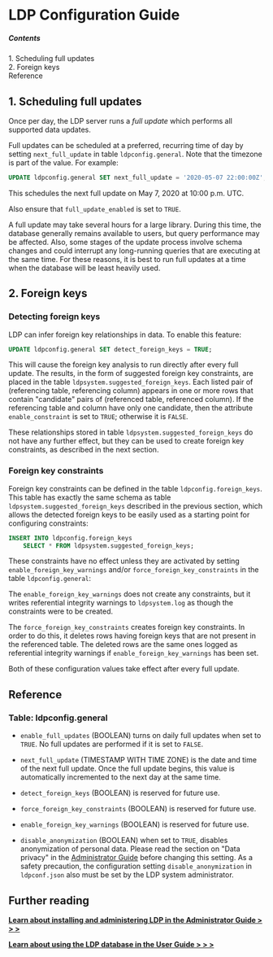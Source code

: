 LDP Configuration Guide
=======================

##### Contents  
1\. Scheduling full updates  
2\. Foreign keys  
Reference


1\. Scheduling full updates
---------------------------

Once per day, the LDP server runs a _full update_ which performs all
supported data updates.

Full updates can be scheduled at a preferred, recurring time of day by
setting `next_full_update` in table `ldpconfig.general`.  Note that
the timezone is part of the value.  For example:

```sql
UPDATE ldpconfig.general SET next_full_update = '2020-05-07 22:00:00Z';
```

This schedules the next full update on May 7, 2020 at 10:00 p.m. UTC.

Also ensure that `full_update_enabled` is set to `TRUE`.

A full update may take several hours for a large library.  During this
time, the database generally remains available to users, but query
performance may be affected.  Also, some stages of the update process
involve schema changes and could interrupt any long-running queries
that are executing at the same time.  For these reasons, it is best to
run full updates at a time when the database will be least heavily
used.


2\. Foreign keys
----------------

### Detecting foreign keys

LDP can infer foreign key relationships in data.  To enable this
feature:

```sql
UPDATE ldpconfig.general SET detect_foreign_keys = TRUE;
```

This will cause the foreign key analysis to run directly after every
full update.  The results, in the form of suggested foreign key
constraints, are placed in the table
`ldpsystem.suggested_foreign_keys`.  Each listed pair of (referencing
table, referencing column) appears in one or more rows that contain
"candidate" pairs of (referenced table, referenced column).  If the
referencing table and column have only one candidate, then the
attribute `enable_constraint` is set to `TRUE`; otherwise it is
`FALSE`.

These relationships stored in table `ldpsystem.suggested_foreign_keys`
do not have any further effect, but they can be used to create foreign
key constraints, as described in the next section.

### Foreign key constraints

Foreign key constraints can be defined in the table
`ldpconfig.foreign_keys`.  This table has exactly the same schema as
table `ldpsystem.suggested_foreign_keys` described in the previous
section, which allows the detected foreign keys to be easily used as a
starting point for configuring constraints:

```sql
INSERT INTO ldpconfig.foreign_keys
    SELECT * FROM ldpsystem.suggested_foreign_keys;
```

These constraints have no effect unless they are activated by setting
`enable_foreign_key_warnings` and/or `force_foreign_key_constraints`
in the table `ldpconfig.general`:

The `enable_foreign_key_warnings` does not create any constraints, but
it writes referential integrity warnings to `ldpsystem.log` as though
the constraints were to be created.

The `force_foreign_key_constraints` creates foreign key constraints.
In order to do this, it deletes rows having foreign keys that are not
present in the referenced table.  The deleted rows are the same ones
logged as referential integrity warnings if
`enable_foreign_key_warnings` has been set.

Both of these configuration values take effect after every full
update.


Reference
---------

### Table: ldpconfig.general

* `enable_full_updates` (BOOLEAN) turns on daily full updates when set
  to `TRUE`.  No full updates are performed if it is set to `FALSE`.

* `next_full_update` (TIMESTAMP WITH TIME ZONE) is the date and time
  of the next full update.  Once the full update begins, this value is
  automatically incremented to the next day at the same time.

* `detect_foreign_keys` (BOOLEAN) is reserved for future use.

* `force_foreign_key_constraints` (BOOLEAN) is reserved for future
  use.

* `enable_foreign_key_warnings` (BOOLEAN) is reserved for future use.

* `disable_anonymization` (BOOLEAN) when set to `TRUE`, disables
  anonymization of personal data.  Please read the section on "Data
  privacy" in the [Administrator Guide](Admin_Guide.md) before
  changing this setting.  As a safety precaution, the configuration
  setting `disable_anonymization` in `ldpconf.json` also must be set
  by the LDP system administrator.


Further reading
---------------

[__Learn about installing and administering LDP in the
Administrator Guide > > >__](Admin_Guide.md)

[__Learn about using the LDP database in the
User Guide > > >__](User_Guide.md)

